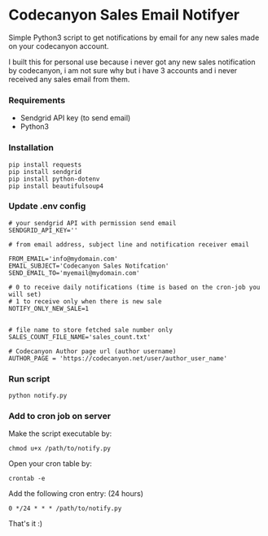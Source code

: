 # Codecanyon Sales Email Notifyer
Simple Python3 script to get notifications by email for any new sales made on your codecanyon account.

I built this for personal use because i never got any new sales notification by codecanyon, i am not sure why but i have 3 accounts and i never received any sales email from them.

### Requirements

- Sendgrid API key (to send email)
- Python3

### Installation 

```
pip install requests 
pip install sendgrid 
pip install python-dotenv 
pip install beautifulsoup4
```

### Update .env config 

```
# your sendgrid API with permission send email
SENDGRID_API_KEY=''

# from email address, subject line and notification receiver email

FROM_EMAIL='info@mydomain.com'
EMAIL_SUBJECT='Codecanyon Sales Notifcation'
SEND_EMAIL_TO='myemail@mydomain.com'

# 0 to receive daily notifications (time is based on the cron-job you will set)
# 1 to receive only when there is new sale
NOTIFY_ONLY_NEW_SALE=1


# file name to store fetched sale number only
SALES_COUNT_FILE_NAME='sales_count.txt'

# Codecanyon Author page url (author username)
AUTHOR_PAGE = 'https://codecanyon.net/user/author_user_name'
```

### Run script 

```
python notify.py 
```

### Add to cron job on server

Make the script executable by:
```
chmod u+x /path/to/notify.py 
```
Open your cron table by:
```
crontab -e 
```
Add the following cron entry: (24 hours)
```
0 */24 * * * /path/to/notify.py 
```

That's it :)